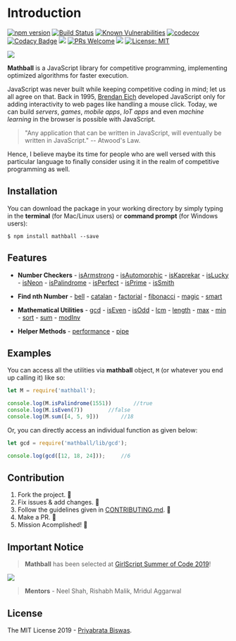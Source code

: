 # Introduction

[![npm version](https://badge.fury.io/js/mathball.svg)](https://badge.fury.io/js/mathball) [![Build Status](https://travis-ci.org/pbiswas101/Mathball.svg?branch=master)](https://travis-ci.org/pbiswas101/Mathball) [![Known Vulnerabilities](https://snyk.io/test/github/pbiswas101/Mathball/badge.svg?targetFile=package.json)](https://snyk.io/test/github/pbiswas101/Mathball?targetFile=package.json) [![codecov](https://codecov.io/gh/pbiswas101/Mathball/branch/master/graph/badge.svg)](https://codecov.io/gh/pbiswas101/Mathball) [![Codacy Badge](https://api.codacy.com/project/badge/Grade/1750f9ec92a14adea5593be4ad56d3a2)](https://www.codacy.com/app/pbiswas101/Mathball?utm_source=github.com&utm_medium=referral&utm_content=pbiswas101/Mathball&utm_campaign=Badge_Grade) ![](https://img.shields.io/github/issues/pbiswas101/Mathball.svg) [![PRs Welcome](https://img.shields.io/badge/PRs-welcome-brightgreen.svg?style=flat-square)](http://makeapullrequest.com) ![](https://img.shields.io/github/stars/pbiswas101/Mathball.svg) [![License: MIT](https://img.shields.io/badge/License-MIT-yellow.svg)](https://opensource.org/licenses/MIT)

![](https://github.com/pbiswas101/Mathball/blob/master/assets/mathball-banner.png)

**Mathball** is a JavaScript library for competitive programming, implementing optimized algorithms for faster execution.

JavaScript was never built while keeping competitive coding in mind; let us all agree on that. Back in 1995, [Brendan Eich][1] developed JavaScript only for adding interactivity to web pages like handling a mouse click. Today, we can build _servers_, _games_, _mobile apps_, _IoT apps_ and even _machine learning_ in the browser is possible with JavaScript.

> "Any application that can be written in JavaScript, will eventually be written in JavaScript." -- Atwood's Law.

Hence, I believe maybe its time for people who are well versed with this particular language to finally consider using it in the realm of competitive programming as well.

## Installation

You can download the package in your working directory by simply typing in the **terminal** (for Mac/Linux users) or **command prompt** (for Windows users):

```
$ npm install mathball --save
```
## Features

- **Number Checkers** - [isArmstrong][3] - [isAutomorphic][4] - [isKaprekar][23] - [isLucky][24] - [isNeon][5] - [isPalindrome][6] - [isPerfect][27] - [isPrime][7] - [isSmith][26]

- **Find nth Number** - [bell][32] - [catalan][22] - [factorial][21] - [fibonacci][8] - [magic][9] - [smart][25]

- **Mathematical Utilities** - [gcd][10] - [isEven][11] - [isOdd][12] - [lcm][13] - [length][14] - [max][15] - [min][16] - [sort][17] - [sum][18] - [modInv][39]

- **Helper Methods** - [performance][28] - [pipe][29]

## Examples

You can access all the utilities via **mathball** object, `M` (or whatever you end up calling it) like so:

```js
let M = require('mathball');

console.log(M.isPalindrome(1551))       //true
console.log(M.isEven(7))		//false
console.log(M.sum([4, 5, 9]))		//18
```

Or, you can directly access an individual function as given below:

```js
let gcd = require('mathball/lib/gcd');

console.log(gcd([12, 18, 24]));		//6
```

## Contribution

1. Fork the project. :fork_and_knife:
2. Fix issues & add changes. :wrench:
3. Follow the guidelines given in [CONTRIBUTING.md][19]. :star2:
4. Make a PR. :hammer:
5. Mission Acomplished! :tada:

## Important Notice

> **Mathball** has been selected at [GirlScript Summer of Code 2019][30]!

![](https://cdn-images-1.medium.com/max/600/1*47hUn6EfnP5hZkHslmUsxQ.jpeg)

> **Mentors** - Neel Shah, Rishabh Malik, Mridul Aggarwal

## License

The MIT License 2019 - [Priyabrata Biswas][20].

[1]: https://en.wikipedia.org/wiki/Brendan_Eich
[3]: https://github.com/pbiswas101/Mathball/blob/master/src/armstrong/index.js
[4]: https://github.com/pbiswas101/Mathball/blob/master/src/automorphic/index.js
[5]: https://github.com/pbiswas101/Mathball/blob/master/src/neon/index.js
[6]: https://github.com/pbiswas101/Mathball/blob/master/src/palindrome/index.js
[7]: https://github.com/pbiswas101/Mathball/blob/master/src/prime/index.js
[8]: https://github.com/pbiswas101/Mathball/blob/master/src/fibonacci/index.js
[9]: https://github.com/pbiswas101/Mathball/blob/master/src/magic/index.js
[10]: https://github.com/pbiswas101/Mathball/blob/master/src/gcd/index.js
[11]: https://github.com/pbiswas101/Mathball/blob/master/src/isEven/index.js
[12]: https://github.com/pbiswas101/Mathball/blob/master/src/isOdd/index.js
[13]: https://github.com/pbiswas101/Mathball/blob/master/src/lcm/index.js
[14]: https://github.com/pbiswas101/Mathball/blob/master/src/length/index.js
[15]: https://github.com/pbiswas101/Mathball/blob/master/src/max/index.js
[16]: https://github.com/pbiswas101/Mathball/blob/master/src/min/index.js
[17]: https://github.com/pbiswas101/Mathball/blob/master/src/sort/index.js
[18]: https://github.com/pbiswas101/Mathball/blob/master/src/sum/index.js
[19]: https://github.com/pbiswas101/Mathball/blob/master/CONTRIBUTING.md
[20]: https://github.com/pbiswas101
[21]: https://github.com/pbiswas101/Mathball/blob/master/src/factorial/index.js
[22]: https://github.com/pbiswas101/Mathball/blob/master/src/catalan/index.js
[23]: https://github.com/pbiswas101/Mathball/blob/master/src/kaprekar/index.js
[24]: https://github.com/pbiswas101/Mathball/blob/master/src/lucky/index.js
[25]: https://github.com/pbiswas101/Mathball/blob/master/src/smart/index.js
[26]: https://github.com/pbiswas101/Mathball/blob/master/src/smith/index.js
[27]: https://github.com/pbiswas101/Mathball/blob/master/src/perfect/index.js
[28]: https://github.com/pbiswas101/Mathball/blob/master/src/performance/index.js
[29]: https://github.com/pbiswas101/Mathball/blob/master/src/pipe/index.js
[30]: https://www.gssoc.tech/
[32]: https://github.com/pbiswas101/Mathball/blob/master/src/bell/index.js
[39]: https://github.com/pbiswas101/Mathball/blob/master/src/modInv/index.js
